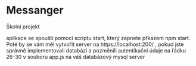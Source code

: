 # Messanger
Školní projekt

aplikace se spouští pomoci scriptu start, který zapnete přkazem npm start.
Poté by se vám měl vytvořit server na https://localhost:200/ , pokud jste správně implementovali databázi a pozměnili autentikační údaje na řádku 26-30 v souboru app.js  na váš databázový mysql server
